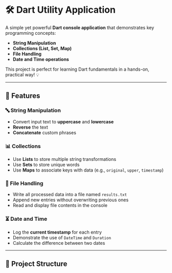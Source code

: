 # 🛠️ Dart Utility Application

A simple yet powerful **Dart console application** that demonstrates key programming concepts:
- **String Manipulation**
- **Collections (List, Set, Map)**
- **File Handling**
- **Date and Time operations**

This project is perfect for learning Dart fundamentals in a hands-on, practical way! 💡

---

## 🚀 Features

### 🔤 String Manipulation
- Convert input text to **uppercase** and **lowercase**
- **Reverse** the text
- **Concatenate** custom phrases

### 📊 Collections
- Use **Lists** to store multiple string transformations
- Use **Sets** to store unique words
- Use **Maps** to associate keys with data (e.g., `original`, `upper`, `timestamp`)

### 📂 File Handling
- Write all processed data into a file named `results.txt`
- Append new entries without overwriting previous ones
- Read and display file contents in the console

### ⏳ Date and Time
- Log the **current timestamp** for each entry
- Demonstrate the use of `DateTime` and `Duration`
- Calculate the difference between two dates

---

## 🧱 Project Structure

